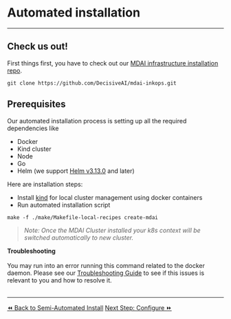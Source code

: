 # Automated installation
----
## Check us out!

First things first, you have to check out our [MDAI infrastructure installation repo](https://github.com/DecisiveAI/mdai-inkops).

```shell
git clone https://github.com/DecisiveAI/mdai-inkops.git
```
## Prerequisites
Our automated installation process is setting up all the required dependencies like
- Docker
- Kind cluster
- Node
- Go
- Helm (we support [Helm v3.13.0](https://github.com/helm/helm/releases/tag/v3.13.0) and later)

Here are installation steps:

- Install [kind](https://kind.sigs.k8s.io/docs/user/quick-start/) for local cluster management using docker containers
- Run automated installation script

```shell
make -f ./make/Makefile-local-recipes create-mdai
```

>_Note: Once the MDAI Cluster installed your k8s context will be switched automatically to new cluster._

<div class="warning">
  <b>Troubleshooting</b><br /><br />
  You may run into an error running this command related to the docker daemon. Please see our <a href="../../troubleshooting.md#docker-daemon-not-started" target="_blank">Troubleshooting Guide</a> to see if this issues is relevant to you and how to resolve it. 
</div>

<br />

----

<span class="left"><a href="./semiautomated-install.md">⏪ Back to Semi-Automated Install</a></span>
<span class="right"><a href="./configure.md">Next Step: Configure ⏩</a></span>

